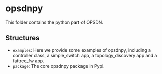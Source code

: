 # opsdnpy

This folder contains the python part of OPSDN.


## Structures

- `examples`: Here we provide some examples of opsdnpy, including a controller class, a simple_switch app, a topology_discovery app and a fattree_fw app.
- `package`: The core opsdnpy package in Pypi.